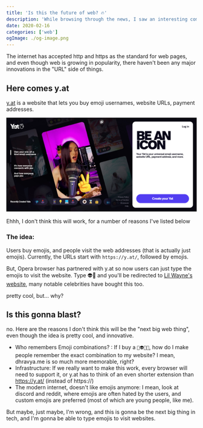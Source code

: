 ```yaml
---
title: 'Is this the future of web? 🔥'
description: 'While browsing through the news, I saw an interesting company trying to make "universal emoji username, website URL, payment address, and more".'
date: 2020-02-16
categories: ['web']
ogImage: ./og-image.png
---
```


The internet has accepted http and https as the standard for web pages, and even though web is growing in popularity, there haven't been any major innovations in the "URL" side of things.

## Here comes y.at
[y.at](https://y.at) is a website that lets you buy emoji usernames, website URLs, payment addresses. 

![Y.at screenshot](./yat-screenshot.png)

Ehhh, I don't think this will work, for a number of reasons I've listed below

### The idea:
Users buy emojis, and people visit the web addresses (that is actually just emojis). 
Currently, the URLs start with `https://y.at/`, followed by emojis. 

But, Opera browser has partnered with y.at so now users can just type the emojis to visit the website.
Type 👽🎵 and you'll be redirected to [Lil Wayne's website](https://www.youngmoney.com/),
many notable celebrities have bought this too.

pretty cool, but... why?

## Is this gonna blast?
no.
Here are the reasons I don't think this will be the "next big web thing", even though the idea is pretty cool, and innovative.

- Who remembers Emoji combinations?  :
  If I buy a `💩👽💀💀`, how do I make people remember the exact combination to my website? I mean, dhravya.me is so much more memorable, right?
- Infrastructure: 
  If we really want to make this work, every browser will need to support it, or y.at has to think of an even shorter extension than https://y.at/ (instead of https://)
- The modern internet, doesn't like emojis anymore: I mean, look at discord and reddit, where emojis are often hated by the users, and custom emojis are preferred (most of which are young people, like me).


But maybe, just maybe, I'm wrong, and this is gonna be the next big thing in tech, and I'm gonna be able to type emojis to visit websites.